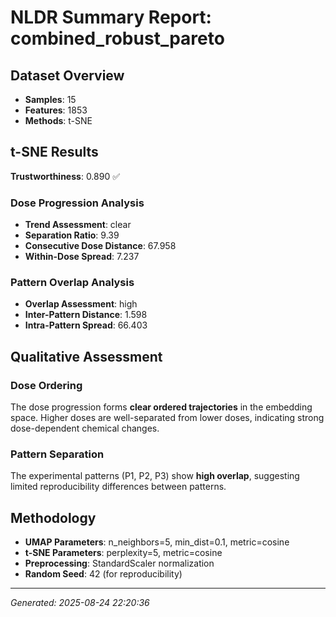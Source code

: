 # NLDR Summary Report: combined_robust_pareto

## Dataset Overview

- **Samples**: 15
- **Features**: 1853
- **Methods**: t-SNE

## t-SNE Results

**Trustworthiness**: 0.890 ✅

### Dose Progression Analysis
- **Trend Assessment**: clear
- **Separation Ratio**: 9.39
- **Consecutive Dose Distance**: 67.958
- **Within-Dose Spread**: 7.237

### Pattern Overlap Analysis
- **Overlap Assessment**: high  
- **Inter-Pattern Distance**: 1.598
- **Intra-Pattern Spread**: 66.403

## Qualitative Assessment

### Dose Ordering
The dose progression forms **clear ordered trajectories** in the embedding space. Higher doses are well-separated from lower doses, indicating strong dose-dependent chemical changes.

### Pattern Separation
The experimental patterns (P1, P2, P3) show **high overlap**, suggesting limited reproducibility differences between patterns.

## Methodology

- **UMAP Parameters**: n_neighbors=5, min_dist=0.1, metric=cosine
- **t-SNE Parameters**: perplexity=5, metric=cosine
- **Preprocessing**: StandardScaler normalization
- **Random Seed**: 42 (for reproducibility)

---

*Generated: 2025-08-24 22:20:36*
